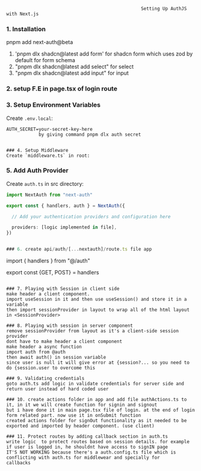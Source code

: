                                                       Setting Up AuthJS with Next.js


### 1. Installation
pnpm add next-auth@beta 
1. 'pnpm dlx shadcn@latest add form'   for shadcn form which uses zod by default for form schema
2. "pnpm dlx shadcn@latest add select" for select
3. "pnpm dlx shadcn@latest add input" for input   

### 2. setup F.E in page.tsx of login route

### 3. Setup Environment Variables
Create `.env.local`:
```env
AUTH_SECRET=your-secret-key-here
            by giving command pnpm dlx auth secret


### 4. Setup Middleware
Create `middleware.ts` in root:
```

### 5. Add Auth Provider
Create `auth.ts` in src directory:
```typescript
import NextAuth from "next-auth"

export const { handlers, auth } = NextAuth({

  // Add your authentication providers and configuration here

  providers: [logic implemented in file],
})


### 6. create api/auth/[...nextauth]/route.ts file app
``` 
import { handlers } from "@/auth"

export const {GET, POST} = handlers
```

### 7. Playing with Session in client side
make header a client component.
import useSession in it and then use useSession() and store it in a variable
then import sessionProvider in layout to wrap all of the html layout in <SessionProvider>

### 8. Playing with session in server component
remove sessionProvider from layout as it's a client-side session provider
dont have to make header a client component
make header a async function
import auth from @auth
then await auth() in session variable
since user is null it will give error at {session?... so you need to do {session.user to overcome this

### 9. Validating credentials
goto auth.ts add logic in validate credentials for server side and return user instead of hard coded user

### 10. create actions folder in app and add file authActions.ts to it, in it we will create function for signin and signout 
but i have done it in main page.tsx file of login. at the end of login form related part. now use it in onSubmit function
created actions folder for signOut functionality as it needed to be exported and imported by header component. (use client)

### 11. Protect routes by adding callback section in auth.ts
write logic  to protect routes based on session details. for example if user is logged in, he shouldnt have access to signIN page
IT'S NOT WORKING because there's a auth.config.ts file which is conflicting with auth.ts for middlewear and specially for 
callbacks